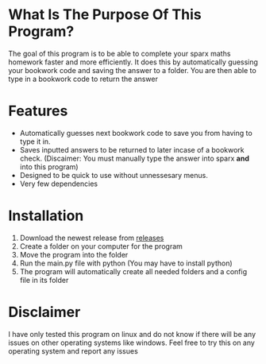 # What Is The Purpose Of This Program?
The goal of this program is to be able to complete your sparx maths homework faster and more efficiently.
It does this by automatically guessing your bookwork code and saving the answer to a folder. 
You are then able to type in a bookwork code to return the answer

# Features
 - Automatically guesses next bookwork code to save you from having to type it in.
 - Saves inputted answers to be returned to later incase of a bookwork check. (Discaimer: You must manually type the answer into sparx **and** into this program)
 - Designed to be quick to use without unnessesary menus.
 - Very few dependencies

# Installation
1. Download the newest release from [releases](https://github.com/Herator2/Sparx-Maths-Bookwork-Code-Logger/releases)
2. Create a folder on your computer for the program
3. Move the program into the folder
4. Run the main.py file with python (You may have to install python)
5. The program will automatically create all needed folders and a config file in its folder

# Disclaimer
I have only tested this program on linux and do not know if there will be any issues on other operating systems like windows. Feel free to try this on any operating system and report any issues
